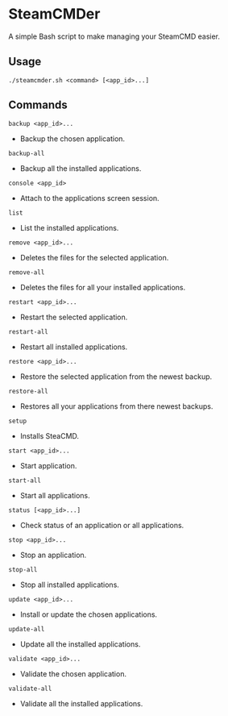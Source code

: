 # SteamCMDer

A simple Bash script to make managing your SteamCMD easier.

## Usage

`./steamcmder.sh <command> [<app_id>...]`

## Commands

`backup <app_id>...`

- Backup the chosen application.

`backup-all`

- Backup all the installed applications.

`console <app_id>`

- Attach to the applications screen session.

`list`

- List the installed applications.

`remove <app_id>...`

- Deletes the files for the selected application.

`remove-all`

- Deletes the files for all your installed applications.

`restart <app_id>...`

- Restart the selected application.

`restart-all`

- Restart all installed applications.

`restore <app_id>...`

- Restore the selected application from the newest backup.

`restore-all`

- Restores all your applications from there newest backups.

`setup`

- Installs SteaCMD.

`start <app_id>...`

- Start application.

`start-all`

- Start all applications.

`status [<app_id>...]`

- Check status of an application or all applications.

`stop <app_id>...`

- Stop an application.

`stop-all`

- Stop all installed applications.

`update <app_id>...`

- Install or update the chosen applications.

`update-all`

- Update all the installed applications.

`validate <app_id>...`

- Validate the chosen application.

`validate-all`

- Validate all the installed applications.
